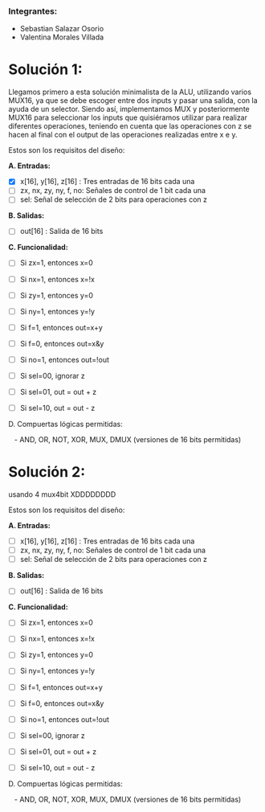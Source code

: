 ### Integrantes:

- Sebastian Salazar Osorio
- Valentina Morales Villada

# Solución 1: 

Llegamos primero a esta solución minimalista de la ALU, utilizando varios MUX16, ya que se debe escoger entre dos inputs y pasar una salida, con la ayuda de un selector. Siendo así, implementamos MUX y posteriormente MUX16 para seleccionar los inputs que quisiéramos utilizar para realizar diferentes operaciones, teniendo en cuenta que las operaciones con z se hacen al final con el output de las operaciones realizadas entre x e y.

Estos son los requisitos del diseño: 

**A. Entradas:**

- [x] x[16], y[16], z[16] : Tres entradas de 16 bits cada una
- [ ] zx, nx, zy, ny, f, no: Señales de control de 1 bit cada una
- [ ] sel: Señal de selección de 2 bits para operaciones con z

**B. Salidas:**

- [ ] out[16] : Salida de 16 bits

**C. Funcionalidad:**

- [ ] Si zx=1, entonces x=0
- [ ] Si nx=1, entonces x=!x
- [ ] Si zy=1, entonces y=0
- [ ] Si ny=1, entonces y=!y
- [ ] Si f=1, entonces out=x+y
- [ ] Si f=0, entonces out=x&y
- [ ] Si no=1, entonces out=!out
- [ ] Si sel=00, ignorar z
- [ ] Si sel=01, out = out + z
- [ ] Si sel=10, out = out - z


D. Compuertas lógicas permitidas:

   - AND, OR, NOT, XOR, MUX, DMUX (versiones de 16 bits permitidas)





# Solución 2:

usando 4 mux4bit XDDDDDDDD 







Estos son los requisitos del diseño: 

**A. Entradas:**

- [ ] x[16], y[16], z[16] : Tres entradas de 16 bits cada una
- [ ] zx, nx, zy, ny, f, no: Señales de control de 1 bit cada una
- [ ] sel: Señal de selección de 2 bits para operaciones con z

**B. Salidas:**

- [ ] out[16] : Salida de 16 bits

**C. Funcionalidad:**

- [ ] Si zx=1, entonces x=0
- [ ] Si nx=1, entonces x=!x
- [ ] Si zy=1, entonces y=0
- [ ] Si ny=1, entonces y=!y
- [ ] Si f=1, entonces out=x+y
- [ ] Si f=0, entonces out=x&y
- [ ] Si no=1, entonces out=!out
- [ ] Si sel=00, ignorar z
- [ ] Si sel=01, out = out + z
- [ ] Si sel=10, out = out - z


D. Compuertas lógicas permitidas:

   - AND, OR, NOT, XOR, MUX, DMUX (versiones de 16 bits permitidas)
